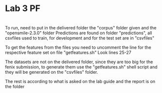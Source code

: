 # Lab 3 PF <h1>

To run, need to put in the delivered folder the "corpus" folder given and the "opensmile-2.3.0" folder
Predictions are found on folder "predictions", all csvfiles used to train, for development and for the test set are in "csvfiles"

To get the features from the files you need to uncomment the line for the respective feature set on file "getfeatures.sh"
Look lines 25-27

The datasets are not on the delivered folder, since they are too big for the fenix submission, to generate them use the "getfeatures.sh" shell script and they will be generated on the "csvfiles" folder.

The rest is according to what is asked on the lab guide and the report is on the folder
